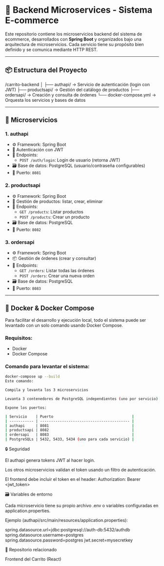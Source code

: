 # 🧱 Backend Microservices -  Sistema E-commerce 

Este repositorio contiene los microservicios backend del sistema de ecommerce, desarrollados con **Spring Boot** y organizados bajo una arquitectura de microservicios. Cada servicio tiene su propósito bien definido y se comunica mediante HTTP REST.

---

## 📦 Estructura del Proyecto
/carrito-backend
│
├── authapi/ → Servicio de autenticación (login con JWT)
├── productsapi/ → Gestión del catálogo de productos
├── ordersapi/ → Creación y consulta de órdenes
└── docker-compose.yml → Orquesta los servicios y bases de datos 


---

## 🔧 Microservicios

### 1. **authapi**
- ⚙️ Framework: Spring Boot
- 🔐 Autenticación con JWT
- 📄 Endpoints:
    - `POST /auth/login`: Login de usuario (retorna JWT)
- 🗃 Base de datos: PostgreSQL (usuario/contraseña configurables)
- 📍 Puerto: `8081`

### 2. **productsapi**
- ⚙️ Framework: Spring Boot
- 🛒 Gestión de productos: listar, crear, eliminar
- 📄 Endpoints:
    - `GET /products`: Listar productos
    - `POST /products`: Crear un producto
- 🗃 Base de datos: PostgreSQL
- 📍 Puerto: `8082`

### 3. **ordersapi**
- ⚙️ Framework: Spring Boot
- 📦 Gestión de órdenes (crear y consultar)
- 📄 Endpoints:
    - `GET /orders`: Listar todas las órdenes
    - `POST /orders`: Crear una nueva orden
- 🗃 Base de datos: PostgreSQL
- 📍 Puerto: `8083`

---

## 🐳 Docker & Docker Compose

Para facilitar el desarrollo y ejecución local, todo el sistema puede ser levantado con un solo comando usando Docker Compose.

### Requisitos:
- Docker
- Docker Compose

### Comando para levantar el sistema:

```bash
docker-compose up --build
Este comando:

Compila y levanta los 3 microservicios

Levanta 3 contenedores de PostgreSQL independientes (uno por servicio)

Expone los puertos:

| Servicio    | Puerto                                    |
| ----------- | ----------------------------------------- |
| authapi     | 8081                                      |
| productsapi | 8082                                      |
| ordersapi   | 8083                                      |
| PostgreSQLs | 5432, 5433, 5434 (uno para cada servicio) |

```
🔒 Seguridad

El authapi genera tokens JWT al hacer login.

Los otros microservicios validan el token usando un filtro de autenticación.

El frontend debe incluir el token en el header:
Authorization: Bearer <jwt_token>

🗃 Variables de entorno

Cada microservicio tiene su propio archivo .env o variables configuradas en application.properties.

Ejemplo (authapi/src/main/resources/application.properties):

spring.datasource.url=jdbc:postgresql://auth-db:5432/authdb
spring.datasource.username=postgres
spring.datasource.password=postgres
jwt.secret=mysecretkey


📂 Repositorio relacionado

Frontend del Carrito (React)